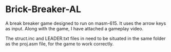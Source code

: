 # Brick-Breaker-AL
A break breaker game designed to run on masm-615. It uses the arrow keys as input. Along with the game, I have attached a gameplay video.

The struct.inc and LEADER.txt files in need to be situated in the same folder as the proj.asm file, for the game to work correctly.

